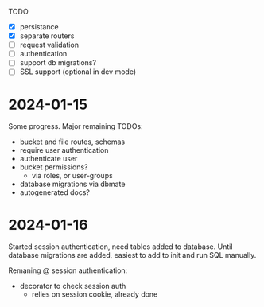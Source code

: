 TODO

- [x] persistance
- [x] separate routers
- [ ] request validation
- [ ] authentication
- [ ] support db migrations?
- [ ] SSL support (optional in dev mode)

# 2024-01-15

Some progress. Major remaining TODOs:
- bucket and file routes, schemas
- require user authentication
- authenticate user
- bucket permissions?
    - via roles, or user-groups
- database migrations via dbmate
- autogenerated docs?

# 2024-01-16

Started session authentication, need tables added to database. Until database
migrations are added, easiest to add to init and run SQL manually.

Remaning @ session authentication:
- decorator to check session auth
    - relies on session cookie, already done

